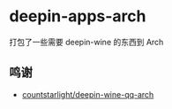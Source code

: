 # deepin-apps-arch

打包了一些需要 deepin-wine 的东西到 Arch

## 鸣谢

- [countstarlight/deepin-wine-qq-arch](https://github.com/countstarlight/deepin-wine-qq-arch)
